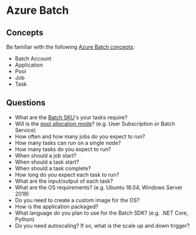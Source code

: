 # Azure Batch

## Concepts

Be familiar with the following [Azure Batch concepts](https://docs.microsoft.com/en-us/azure/batch/batch-service-workflow-features):

* Batch Account
* Application
* Pool
* Job
* Task

## Questions

* What are the [Batch SKU](https://docs.microsoft.com/en-us/azure/batch/batch-pool-vm-sizes)'s your tasks require?
* Will is the [pool allocation mode](https://docs.microsoft.com/en-us/azure/batch/accounts#batch-accounts)? (e.g. User Subscription or Batch Service)
* How often and how many jobs do you expect to run?
* How many tasks can run on a single node?
* How many tasks do you expect to run?
* When should a job start?
* When should a task start?
* When should a task complete?
* How long do you expect each task to run?
* What are the input/output of each task?
* What are the OS requirements? (e.g. Ubuntu 18.04, Windows Server 2019)
* Do you need to create a custom image for the OS?
* How is the application packaged?
* What language do you plan to use for the Batch SDK? (e.g. .NET Core, Python)
* Do you need autoscaling?  If so, what is the scale up and down trigger?

